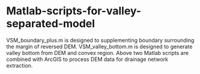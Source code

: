 # Matlab-scripts-for-valley-separated-model
VSM_boundary_plus.m is designed to supplementing boundary surrounding the margin of reversed DEM. VSM_valley_bottom.m is designed to generate valley bottom from DEM and convex region.
Above two Matlab scripts are combined with ArcGIS to process DEM data for drainage network extraction.
